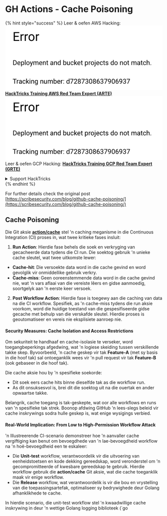 # GH Actions - Cache Poisoning

{% hint style="success" %}
Leer & oefen AWS Hacking:<img src="../../../.gitbook/assets/image (1) (1).png" alt="" data-size="line">[**HackTricks Training AWS Red Team Expert (ARTE)**](https://training.hacktricks.xyz/courses/arte)<img src="../../../.gitbook/assets/image (1) (1).png" alt="" data-size="line">\
Leer & oefen GCP Hacking: <img src="../../../.gitbook/assets/image (2).png" alt="" data-size="line">[**HackTricks Training GCP Red Team Expert (GRTE)**<img src="../../../.gitbook/assets/image (2).png" alt="" data-size="line">](https://training.hacktricks.xyz/courses/grte)

<details>

<summary>Support HackTricks</summary>

* Kyk na die [**subskripsie planne**](https://github.com/sponsors/carlospolop)!
* **Sluit aan by die** 💬 [**Discord groep**](https://discord.gg/hRep4RUj7f) of die [**telegram groep**](https://t.me/peass) of **volg** ons op **Twitter** 🐦 [**@hacktricks\_live**](https://twitter.com/hacktricks\_live)**.**
* **Deel hacking truuks deur PRs in te dien na die** [**HackTricks**](https://github.com/carlospolop/hacktricks) en [**HackTricks Cloud**](https://github.com/carlospolop/hacktricks-cloud) github repos.

</details>
{% endhint %}

For further details check the original post [https://scribesecurity.com/blog/github-cache-poisoning/](https://scribesecurity.com/blog/github-cache-poisoning/)

## Cache Poisoning

Die Git aksie [**action/cache**](https://github.com/actions/cache) stel 'n caching meganisme in die Continuous Integration (CI) proses in, wat twee kritieke fases insluit:

1. **Run Action**: Hierdie fase behels die soek en verkryging van gecacheerde data tydens die CI run. Die soektog gebruik 'n unieke cache sleutel, wat twee uitkomste lewer:
* **Cache-hit**: Die versoekte data word in die cache gevind en word gevolglik vir onmiddellike gebruik verkry.
* **Cache-miss**: Geen ooreenstemmende data word in die cache gevind nie, wat 'n vars aflaai van die vereiste lêers en gidse aanmoedig, soortgelyk aan 'n eerste keer versoek.
2. **Post Workflow Action**: Hierdie fase is toegewy aan die caching van data na die CI workflow. Spesifiek, as 'n cache-miss tydens die run aksie voorkom, word die huidige toestand van die gespesifiseerde gidse gecache met behulp van die verskafde sleutel. Hierdie proses is geoutomatiseer en vereis nie eksplisiete aanroep nie.

#### Security Measures: Cache Isolation and Access Restrictions

Om sekuriteit te handhaaf en cache-isolasie te verseker, word toegangbeperkings afgedwing, wat 'n logiese skeiding tussen verskillende takke skep. Byvoorbeeld, 'n cache geskep vir tak **Feature-A** (met sy basis in die hoof tak) sal ontoeganklik wees vir 'n pull request vir tak **Feature-B** (ook gebaseer in die hoof tak).

Die cache aksie hou by 'n spesifieke soekorde:

* Dit soek eers cache hits binne dieselfde tak as die workflow run.
* As dit onsuksesvol is, brei dit die soektog uit na die ouertak en ander opwaartse takke.

Belangrik, cache toegang is tak-geskepte, wat oor alle workflows en runs van 'n spesifieke tak strek. Boonop afdwing GitHub 'n lees-slegs beleid vir cache inskrywings sodra hulle geskep is, wat enige wysigings verbied.

#### Real-World Implication: From Low to High-Permission Workflow Attack

'n Illustreerende CI-scenario demonstreer hoe 'n aanvaller cache vergiftiging kan benut om bevoegdhede van 'n lae-bevoegdheid workflow na 'n hoë-bevoegdheid een te eskaleer:

* Die **Unit-test** workflow, verantwoordelik vir die uitvoering van eenheidstoetsen en kode dekking gereedskap, word veronderstel om 'n gecompromitteerde of kwesbare gereedskap te gebruik. Hierdie workflow gebruik die **action/cache** Git aksie, wat die cache toeganklik maak vir enige workflow.
* Die **Release** workflow, wat verantwoordelik is vir die bou en vrystelling van die toepassingsartefak, optimaliseer sy bedrywighede deur Golang afhanklikhede te cache.

In hierdie scenario, die unit-test workflow stel 'n kwaadwillige cache inskrywing in deur 'n wettige Golang logging biblioteek (\`go
